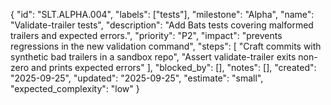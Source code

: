 {
  "id": "SLT.ALPHA.004",
  "labels": ["tests"],
  "milestone": "Alpha",
  "name": "Validate-trailer tests",
  "description": "Add Bats tests covering malformed trailers and expected errors.",
  "priority": "P2",
  "impact": "prevents regressions in the new validation command",
  "steps": [
    "Craft commits with synthetic bad trailers in a sandbox repo",
    "Assert validate-trailer exits non-zero and prints expected errors"
  ],
  "blocked_by": [],
  "notes": [],
  "created": "2025-09-25",
  "updated": "2025-09-25",
  "estimate": "small",
  "expected_complexity": "low"
}
